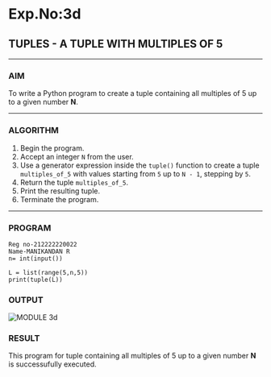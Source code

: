 # Exp.No:3d  
## TUPLES - A TUPLE WITH MULTIPLES OF 5

---

### AIM  
To write a Python program to create a tuple containing all multiples of 5 up to a given number **N**.

---

### ALGORITHM

1. Begin the program.  
2. Accept an integer `N` from the user.  
3. Use a generator expression inside the `tuple()` function to create a tuple `multiples_of_5` with values starting from `5` up to `N - 1`, stepping by `5`.  
4. Return the tuple `multiples_of_5`.  
5. Print the resulting tuple.  
6. Terminate the program.

---

### PROGRAM
```
Reg no-212222220022
Name-MANIKANDAN R
n= int(input())

L = list(range(5,n,5))
print(tuple(L))
```
### OUTPUT

![MODULE 3d](https://github.com/user-attachments/assets/caf3b60e-30c4-47fb-bb4e-4a4ae778dcc6)

### RESULT
This program for tuple containing all multiples of 5 up to a given number **N** is successufully executed.
